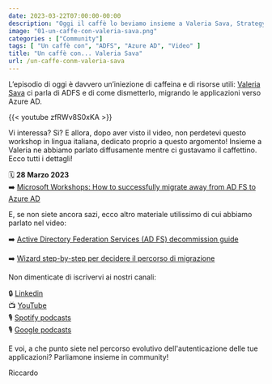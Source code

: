 ```yaml
---
date: 2023-03-22T07:00:00-00:00
description: "Oggi il caffè lo beviamo insieme a Valeria Sava, Strategy Product Manager Microsoft Engineering. Insieme a lei parleremo di come dismettere ADFS in favore di Azure AD, migrando l'autenticazione delle tue applicazioni."
image: "01-un-caffe-con-valeria-sava.png"
categories : ["Community"]
tags: [ "Un caffè con", "ADFS", "Azure AD", "Video" ]
title: "Un caffè con... Valeria Sava"
url: /un-caffe-conm-valeria-sava
---
```

L’episodio di oggi è davvero un’iniezione di caffeina e di risorse utili: [Valeria Sava](https://www.linkedin.com/in/valeria-sava/) ci parla di ADFS e di come dismetterlo, migrando le applicazioni verso Azure AD. 

{{< youtube zfRWv8S0xKA >}}

Vi interessa? Sì? E allora, dopo aver visto il video, non perdetevi questo workshop in lingua italiana, dedicato proprio a questo argomento! Insieme a Valeria ne abbiamo parlato diffusamente mentre ci gustavamo il caffettino. Ecco tutti i dettagli!

🗓️ **28 Marzo 2023**  
➡️ [Microsoft Workshops: How to successfully migrate away from AD FS to Azure AD](https://techcommunity.microsoft.com/t5/community-events-list/microsoft-workshops-how-to-successfully-migrate-away-from-ad-fs/td-p/3668480)

E, se non siete ancora sazi, ecco altro materiale utilissimo di cui abbiamo parlato nel video:

➡️ [Active Directory Federation Services (AD FS) decommission guide](https://learn.microsoft.com/en-us/windows-server/identity/ad-fs/decommission/adfs-decommission-guide)

➡️ [Wizard step-by-step per decidere il percorso di migrazione](https://portal.office.com/AdminPortal/Home?#/modernonboarding/MigrateADFSToMicrosoftAzureAD)

Non dimenticate di iscrivervi ai nostri canali:
   
🔒 [Linkedin](https://www.linkedin.com/groups/9051256/)  
📺 [YouTube](https://www.youtube.com/@microsoftsecurityitalianus7402)    
🎙️ [Spotify podcasts](https://open.spotify.com/show/6DYut6ML56sjtLJB6YGI7i)  
🎙️ [Google podcasts](https://podcasts.google.com/feed/aHR0cHM6Ly9hbmNob3IuZm0vcy83ZjFhMjQ3NC9wb2RjYXN0L3Jzcw?sa=X&ved=2ahUKEwjRsPbfnOP1AhW2yLsIHRYcDwkQ9sEGegQIARAC)  

E voi, a che punto siete nel percorso evolutivo dell'autenticazione delle tue applicazioni? Parliamone insieme in community!

Riccardo